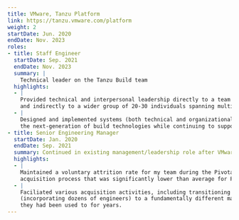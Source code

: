 ```yaml
---
title: VMware, Tanzu Platform
link: https://tanzu.vmware.com/platform
weight: 2
startDate: Jun. 2020
endDate: Nov. 2023
roles:
- title: Staff Engineer
  startDate: Sep. 2021
  endDate: Nov. 2023
  summary: |
    Technical leader on the Tanzu Build team
  highlights:
  - |
    Provided technical and interpersonal leadership directly to a team of ten engineers
    and indirectly to a wider group of 20-30 individuals spanning multiple disciplines.
  - |
    Designed and implemented systems (both technical and organizational) to enable the team to create
    the next-generation of build technologies while continuing to support existing customers and revenue streams.
- title: Senior Engineering Manager
  startDate: Jan. 2020
  endDate: Sep. 2021
  summary: Continued in existing management/leadership role after VMware acquired Pivotal
  highlights:
  - |
    Maintained a voluntary attrition rate for my team during the Pivotal to VMware
    acquisition process that was significantly lower than average for Pivotal.
  - |
    Faciliated various acquisition activities, including transitioning multiple teams
    (incorporating dozens of engineers) to a fundamentally different management structure than
    they had been used to for years.
---
```

